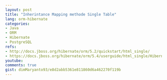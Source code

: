 ```yaml
---
layout: post
title: "Inherintance Mapping methode Single Table"
lang: orm-hibernate
categories:
- Java
- ORM
- Hibernate
- PostgreSQL
refs: 
- http://docs.jboss.org/hibernate/orm/5.2/quickstart/html_single/
- https://docs.jboss.org/hibernate/orm/5.4/userguide/html_single/Hibernate_User_Guide.html#entity-inheritance
youtube: 
comments: true
gist: dimMaryanto93/e8d2abb5361e811860d6a462270f119b
---
```


